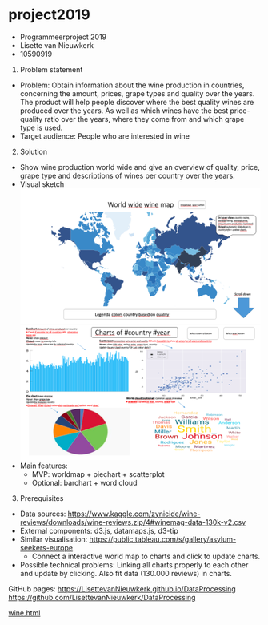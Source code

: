 # project2019
* Programmeerproject 2019
* Lisette van Nieuwkerk
* 10590919

1. Problem statement
  * Problem: Obtain information about the wine production in countries, concerning the amount, prices, grape types and quality over the years. The product will help people discover where the best quality wines are produced over the years. As well as which wines have the best price-quality ratio over the years, where they come from and which grape type is used.
  * Target audience: People who are interested in wine

2. Solution
  * Show wine production world wide and give an overview of quality, price, grape type and descriptions of wines per country over the years.
  * Visual sketch
  ![Image 1](doc/part_1.png)
  ![Image 2](doc/part_2.png)
  * Main features:
    * MVP: worldmap + piechart + scatterplot
    * Optional: barchart + word cloud

3. Prerequisites
  * Data sources: https://www.kaggle.com/zynicide/wine-reviews/downloads/wine-reviews.zip/4#winemag-data-130k-v2.csv
  * External components: d3.js, datamaps.js, d3-tip
  * Similar visualisation: https://public.tableau.com/s/gallery/asylum-seekers-europe
      * Connect a interactive world map to charts and click to update charts.
  * Possible technical problems: Linking all charts properly to each other and update by clicking. Also fit data (130.000 reviews) in charts.

  GitHub pages: https://LisettevanNieuwkerk.github.io/DataProcessing https://github.com/LisettevanNieuwkerk/DataProcessing

<p><a href="code/html/wine.html"</a>wine.html</p>